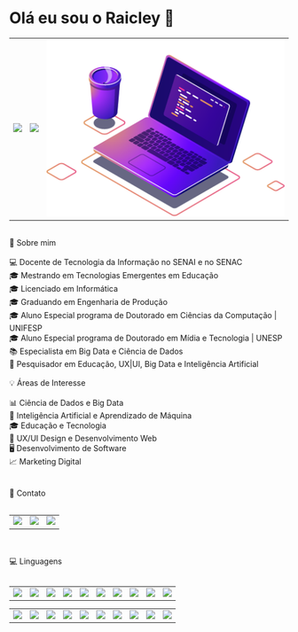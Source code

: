 # Olá eu sou o Raicley 👋

<table>
  <td>
    <img src="https://github-readme-stats.vercel.app/api?username=raicleycs&theme=dark&show_icons=true">
    
  </td>
  <td>
  <img src="https://github-readme-stats.vercel.app/api/top-langs/?username=raicleycs&langs_count=8&theme=dark">
  </td>
  <td>
    <img src="https://github.com/raicleycs/raicleycs/blob/main/img/computer-illustration.png">
  </td>
</table>
<br>

<div>
🚀 Sobre mim <br><br>
💻 Docente de Tecnologia da Informação no SENAI e no SENAC<br>
🎓 Mestrando em Tecnologias Emergentes em Educação<br>
🎓 Licenciado em Informática<br>
🎓 Graduando em Engenharia de Produção<br>
🎓 Aluno Especial programa de Doutorado em Ciências da Computação | UNIFESP<br>
🎓 Aluno Especial programa de Doutorado em Mídia e Tecnologia | UNESP<br>
📚 Especialista em Big Data e Ciência de Dados<br>
🔬 Pesquisador em Educação, UX|UI, Big Data e Inteligência Artificial<br>
</div>
<br>
<div>
💡 Áreas de Interesse<br><br>
📊 Ciência de Dados e Big Data<br>
🤖 Inteligência Artificial e Aprendizado de Máquina<br>
🎓 Educação e Tecnologia<br>
🎨 UX/UI Design e Desenvolvimento Web<br>
🖥️ Desenvolvimento de Software<br>
📈 Marketing Digital<br>
</div>
<div>
  <br><br>
 📱 Contato
  <br><br>
  <table>
    <td>
      <a href="https://linkedin.com/raicleysampaio"><img src="https://img.shields.io/badge/LinkedIn-0077B5?style=for-the-badge&logo=linkedin&logoColor=white"></a>
    </td>
    <td> 
     <a href="https://github.com/raicleycs/"><img src="https://img.shields.io/badge/GitHub-100000?style=for-the-badge&logo=github&logoColor=white"></a>
    </td>
    <td>
      <a href="https://www.instagram.com/raicley_sampaio/"><img src="https://img.shields.io/badge/Instagram-E4405F?style=for-the-badge&logo=instagram&logoColor=white">
    </td>
  </table>
        <br><br>
    💻 Linguagens<br><br>
      <table>
        <td>
          <img src="https://img.shields.io/badge/C%23-239120?style=for-the-badge&logo=c-sharp&logoColor=white">
        </td>
        <td>
          <img src="https://img.shields.io/badge/Python-3776AB?style=for-the-badge&logo=python&logoColor=white">
        </td>
        <td>
          <img src="https://img.shields.io/badge/HTML-239120?style=for-the-badge&logo=html5&logoColor=white">
        </td>
        <td>
          <img src="https://img.shields.io/badge/CSS-239120?&style=for-the-badge&logo=css3&logoColor=white">
        </td>
        <td>
          <img src="https://img.shields.io/badge/.NET-5C2D91?style=for-the-badge&logo=.net&logoColor=white">
        </td>
        <td>
          <img src="https://img.shields.io/badge/JavaScript-F7DF1E?style=for-the-badge&logo=javascript&logoColor=black">
        </td>
        <td>
          <img src="https://img.shields.io/badge/Node.js-43853D?style=for-the-badge&logo=node.js&logoColor=white">
        </td>
        <td>
          <img src="https://img.shields.io/badge/Sass-CC6699?style=for-the-badge&logo=sass&logoColor=white">
        </td>
        <td>
          <img src="https://img.shields.io/badge/C%2B%2B-00599C?style=for-the-badge&logo=c%2B%2B&logoColor=white">
        </td>
        <td>
          <img src="https://img.shields.io/badge/React-20232A?style=for-the-badge&logo=react&logoColor=61DAFB">
        </td>
      </table>
        <table>
          <td>
            <img src="https://img.shields.io/badge/React_Native-20232A?style=for-the-badge&logo=react&logoColor=61DAFB">
          </td>
          <td>            
            <img src="https://img.shields.io/badge/Vue.js-35495E?style=for-the-badge&logo=vue.js&logoColor=4FC08D">
           </td>
          <td>
            <img src="https://img.shields.io/badge/Angular-DD0031?style=for-the-badge&logo=angular&logoColor=white">
          </td>
          <td>
            <img src="https://img.shields.io/badge/Bootstrap-563D7C?style=for-the-badge&logo=bootstrap&logoColor=white">
          </td>
          <td>
            <img src="https://img.shields.io/badge/Laravel-FF2D20?style=for-the-badge&logo=laravel&logoColor=white">
          </td>
          <td>
            <img src="https://img.shields.io/badge/Flutter-02569B?style=for-the-badge&logo=flutter&logoColor=white">
          </td>
          <td>
            <img src="https://img.shields.io/badge/MongoDB-4EA94B?style=for-the-badge&logo=mongodb&logoColor=white">
          </td>
          <td>
            <img src="https://img.shields.io/badge/Firebase-F29D0C?style=for-the-badge&logo=firebase&logoColor=white">
          </td>
          <td>
            <img src="https://img.shields.io/badge/Microsoft_Azure-0089D6?style=for-the-badge&logo=microsoft-azure&logoColor=white">
          </td>
          <td>
            <img src="https://img.shields.io/badge/Microsoft-666666?style=for-the-badge&logo=microsoft&logoColor=white">            
          </td>
        </table>
</div>

